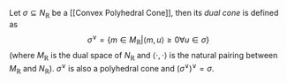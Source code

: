 Let $\sigma\subseteq N_{\mathbb{R}}$ be a [[Convex Polyhedral Cone]], then its *dual cone* is defined as 
$$ \sigma^{\vee} = \{m\in M_{\mathbb{R}} | \langle m, u\rangle \geq 0 \forall u\in\sigma\}$$
(where $M_{\mathbb{R}}$ is the dual space of $N_{\mathbb{R}}$ and $\langle \cdot ,\cdot \rangle$ is the natural pairing between $M_{\mathbb{R}}$ and $N_{\mathbb{R}}$).
$\sigma^{\vee}$ is also a polyhedral cone and $(\sigma^{\vee})^{\vee} = \sigma$.